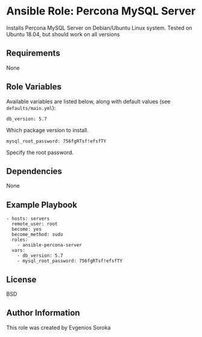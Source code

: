 # Ansible Role: Percona MySQL Server

Installs Percona MySQL Server on Debian/Ubuntu Linux system. Tested on Ubuntu 18.04, but should work on all versions

## Requirements

None

## Role Variables

Available variables are listed below, along with default values (see `defaults/main.yml`):

    db_version: 5.7

Which package version to install.

    mysql_root_password: 756fgRTsf!efsfTY

Specify the root password.

## Dependencies

None

## Example Playbook

    - hosts: servers
      remote_user: root
      become: yes
      become_method: sudo
      roles:
        - ansible-percona-server
      vars:
        - db_version: 5.7
        - mysql_root_password: 756fgRTsf!efsfTY

## License

BSD

## Author Information

This role was created by Evgenios Soroka
